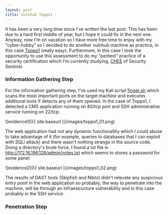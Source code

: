 ```yaml
---
layout: post
title: Vulnhub Toppo1
---
```

It has been a very long time since I've written the last post. This has been due to a hard first middle of year, but I hope it could fix in the next one. Anyway, now I'm on vacation so I have more free time to enjoy with my "cyber-hobby" so I decided to do another vulnhub machine as practice, in this case [Toppo1](https://www.vulnhub.com/entry/toppo-1,245/) (really easy). Furthermore, in this case I took the opportunity to use this assessment to do my "pentest" practice of a security certification which I'm currently studying, [CHEE](https://thesecuritysentinel.es/curso/certificado-profesional-de-hacking-etico-experto/) of Security Sentinel.

### Information Gathering Step

For the information gathering step, I've used my Kali script [finger.sh](https://github.com/atrigomv/general/blob/master/finger.sh) which scans the most important ports on the target machine and executes additional tools if detects any of them opened. In the case of Toppo1, I detected a CMS application running on 80/tcp port and SSH administrative service running on 22/tcp:

![evidence1]({{ site.baseurl }}/images/toppo1_01.png)

The web application had not any dynamic functionallity which I could abuse to take advantage of it (for example, queries to databases that I can exploit with SQLi attack) and there wasn't nothing strange in the source code. Doing a directory's brute force, I found a txt file in http://172.16.196.128/admin/notes.txt which seems to stores a password for some panel:

![evidence2]({{ site.baseurl }}/images/toppo1_02.png)

The results of DAST tools (Skipfish and Nikto) didn't relevate any suspicious entry point in the web application so probably, the way to penetrate into the machine, will be through an infraestructure vulnerability and in this case probably in the SSH service.

### Penetration Step
